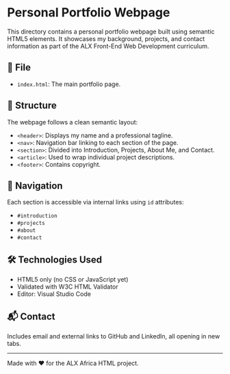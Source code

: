 # Personal Portfolio Webpage

This directory contains a personal portfolio webpage built using semantic HTML5 elements. It showcases my background, projects, and contact information as part of the ALX Front-End Web Development curriculum.

## 📄 File
- `index.html`: The main portfolio page.

## 🧱 Structure
The webpage follows a clean semantic layout:
- `<header>`: Displays my name and a professional tagline.
- `<nav>`: Navigation bar linking to each section of the page.
- `<section>`: Divided into Introduction, Projects, About Me, and Contact.
- `<article>`: Used to wrap individual project descriptions.
- `<footer>`: Contains copyright.

## 🔗 Navigation
Each section is accessible via internal links using `id` attributes:
- `#introduction`
- `#projects`
- `#about`
- `#contact`

## 🛠️ Technologies Used
- HTML5 only (no CSS or JavaScript yet)
- Validated with W3C HTML Validator
- Editor: Visual Studio Code

## 📬 Contact
Includes email and external links to GitHub and LinkedIn, all opening in new tabs.

---

Made with ❤️ for the ALX Africa HTML project.
